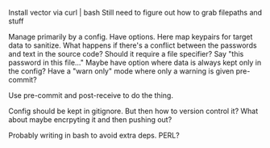 Install vector via curl | bash
	Still need to figure out how to grab filepaths and stuff

Manage primarily by a config. Have options. Here map keypairs for target data to sanitize.
	What happens if there's a conflict between the passwords and text in the source code?
	Should it require a file specifier? Say "this password in this file..."
	Maybe have option where data is always kept only in the config?
	Have a "warn only" mode where only a warning is given pre-commit?
	
Use pre-commit and post-receive to do the thing.

Config should be kept in gitignore. But then how to version control it?
	What about maybe encrpyting it and then pushing out?

Probably writing in bash to avoid extra deps. PERL?
